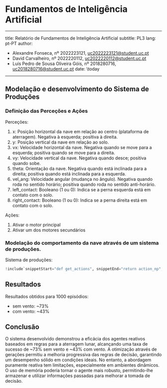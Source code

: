 # Fundamentos de Inteligência Artificial

---
title: Relatório de Fundamentos de Inteligência Artificial
subtitle: PL3
lang: pt-PT
author:
  - Alexandre Fonseca, nº 2022223121, uc2022223121@student.uc.pt
  - David Carvalheiro, nº 2022220112, uc2022220112@student.uc.pt
  - Luís Pedro de Sousa Oliveira Góis, nº 2018280716, uc2018280716@student.uc.pt
date: \today
---

## Modelação e desenvolvimento do Sistema de Produções

### Definição das Perceções e Ações

Perceções:

1. x: Posição horizontal da nave em relação ao centro (plataforma de aterragem).
   Negativa à esquerda; positiva à direita.
2. y: Posição vertical da nave em relação ao solo.
3. vx: Velocidade horizontal da nave. Negativa quando se move para a esquerda;
positiva quando se move para a direita.
4. vy: Velocidade vertical da nave. Negativa quando desce; positiva quando sobe.
5. theta: Orientação da nave. Negativa quando está inclinada para a direita;
positiva quando está inclinada para a esquerda.
6. vel_ang: Velocidade angular (mudança no ângulo). Negativa quando roda no sentido
horário; positiva quando roda no sentido anti-horário.
7. left_contact: Booleano (1 ou 0): Indica se a perna esquerda está em contato com o solo.
8. right_contact: Booleano (1 ou 0): Indica se a perna direita está em contato com o solo.

Ações:

1. Ativar o motor principal
2. Ativar um dos motores secundários

### Modelação do comportamento da nave através de um sistema de produções.

Sistema de produções:

```python
!include`snippetStart="def get_actions", snippetEnd="return action_np", includeSnippetDelimiters=True` src/main.py
```

## Resultados

Resultados obtidos para 1000 episódios:

- sem vento: ~73%
- com vento: ~43%

## Conclusão

O sistema desenvolvido demonstrou a eficácia dos agentes reativos baseados em
regras para a aterragem lunar, alcançando uma taxa de sucesso de ~73% sem vento
e ~43% com vento. A otimização através de gerações permitiu a melhoria
progressiva das regras de decisão, garantindo um desempenho sólido em condições
ideais. No entanto, a abordagem puramente reativa tem limitações, especialmente
em ambientes dinâmicos. O uso de memória poderia tornar o agente mais robusto,
permitindo-lhe armazenar e utilizar informações passadas para melhorar a tomada
de decisão.
